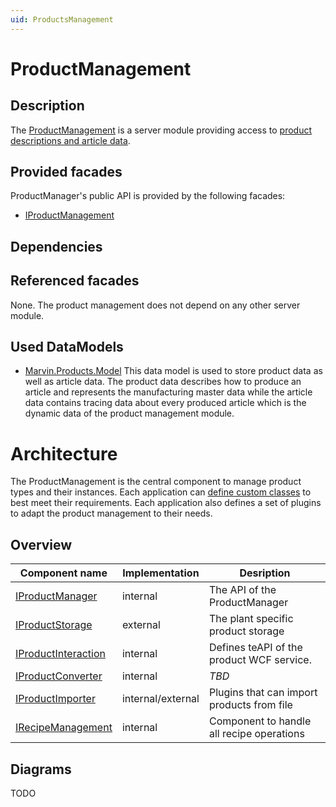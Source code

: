 ```yaml
---
uid: ProductsManagement
---
```

# ProductManagement

## Description

The [ProductManagement](xref:Marvin.Products.Management) is a server module providing access to [product descriptions and article data](xref:ProductsConcept).

## Provided facades

ProductManager's public API is provided by the following facades:

* [IProductManagement](xref:Marvin.Products.IProductManagement) 

## Dependencies

## Referenced facades

None. The product management does not depend on any other server module.

## Used DataModels

* [Marvin.Products.Model](xref:Marvin.Products.Model) This data model is used to store product data as well as article data. The product data describes how to produce an article and represents the manufacturing master data while the article data contains tracing data about every produced article which is the dynamic data of the product management module.

# Architecture
The ProductManagement is the central component to manage product types and their instances. Each application can [define custom classes](xref:productDefinition) to best
meet their requirements. Each application also defines a set of plugins to adapt the product management to their needs.

## Overview

Component name|Implementation|Desription
--------------|--------------|----------
[IProductManager](xref:Marvin.Products.Management.IProductManager)|internal|The API of the ProductManager
[IProductStorage](xref:Marvin.Products.IProductStorage)|external|The plant specific product storage
[IProductInteraction](xref:Marvin.Products.Management.Modification.IProductInteraction)|internal|Defines teAPI of the product WCF service.
[IProductConverter](xref:Marvin.Products.Management.Modification.IProductConverter)|internal| *TBD*
[IProductImporter](xref:Marvin.Products.IProductImporter)|internal/external|Plugins that can import products from file
[IRecipeManagement](xref:Marvin.Products.Management.IRecipeManagement)|internal|Component to handle all recipe operations

## Diagrams

TODO
